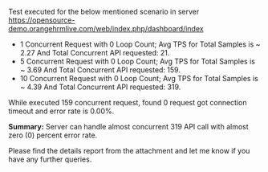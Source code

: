 Test executed for the below mentioned scenario in server https://opensource-demo.orangehrmlive.com/web/index.php/dashboard/index
<ul> 
<li>1 Concurrent Request with 0 Loop Count; Avg TPS for Total Samples is ~ 2.27 And Total Concurrent API requested: 21.</li>
<li>5 Concurrent Request with 0 Loop Count; Avg TPS for Total Samples is ~ 3.69 And Total Concurrent API requested: 159.</li>
<li>10 Concurrent Request with 0 Loop Count; Avg TPS for Total Samples is ~ 4.39 And Total Concurrent API requested: 319.</li>
</ul>

While executed 159 concurrent request, found 0 request got connection timeout and error rate is 0.00%.

<b>Summary:</b> Server can handle almost concurrent 319 API call with almost zero (0) percent error rate.

Please find the details report from the attachment and let me know if you have any further queries.
